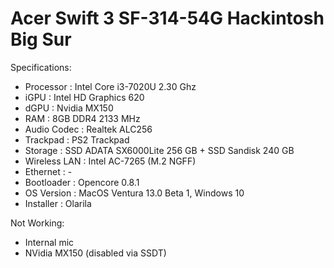 # Acer Swift 3 SF-314-54G Hackintosh Big Sur

Specifications:

- Processor  : Intel Core i3-7020U 2.30 Ghz
- iGPU   : Intel HD Graphics 620
- dGPU : Nvidia MX150
- RAM   : 8GB DDR4 2133 MHz
- Audio Codec  : Realtek ALC256
- Trackpad  : PS2 Trackpad
- Storage : SSD ADATA SX6000Lite 256 GB + SSD Sandisk 240 GB
- Wireless LAN  : Intel AC-7265 (M.2 NGFF)
- Ethernet   : -
- Bootloader : Opencore 0.8.1
- OS Version : MacOS Ventura 13.0 Beta 1, Windows 10
- Installer : Olarila

Not Working:

- Internal mic
- NVidia MX150 (disabled via SSDT)
